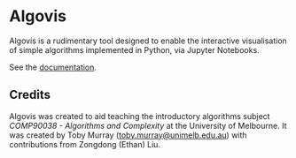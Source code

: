 # Algovis

Algovis is a rudimentary tool designed to enable the interactive
visualisation of simple algorithms implemented in Python, via Jupyter
Notebooks.

See the [documentation](https://tobycmurray.github.io/algovis/algovis-doc.html).

## Credits

Algovis was created to aid teaching the introductory algorithms
subject *COMP90038 - Algorithms and Complexity* at the University of
Melbourne. It was created by Toby Murray (toby.murray@unimelb.edu.au)
with contributions from Zongdong (Ethan) Liu.


